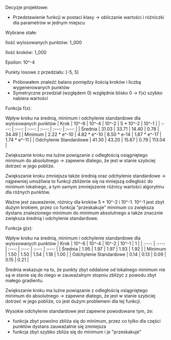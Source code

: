 Decyzje projektowe:

* Przedstawienie funkcji w postaci klasy -> obliczanie wartości i różniczki dla parametrów w jednym miejscu

Wybrane stałe:

Ilość wylosowanych punktów: 1_000

Ilość kroków: 1_000

Epsilon: 10^-4 

Punkty losowe z przedziału: [-5, 5]

* Próbowałem znaleźć balans pomiędzy ilością kroków i liczbą wygenerowanych punktów
* Symetryczne przedział (względem 0) względnie blisko 0 -> f(x) szybko nabiera wartości 

Funkcja f(x):

Wpływ kroku na średnią, minimum i odchylenie standardowe dla wylosowanych punktów
| Krok | 10^-6 | 10^-4 | 10^-2 | 5 * 10^-2 | 10^-1 |
| :---: | :---: | :---: | :---: | :---: | :---: | 
| Średnia | 31.03 | 33.71 | 14.40 | 0.78 | 34.49 | 
| Minimum | 2.22 * e^-10 | 4.82 * e^-10 | 8.50 * e-14 | 1.87 * e^-17 | 1.74 * e^-11 | 
| Odchylenie Standardowe | 41.30 | 43.20 | 15.67 | 0.79 | 113.04 |

Zwiększanie kroku ma luźne powiązanie z odległością osiągniętego minimum do absolutnego 
-> zapewne dlatego, że jest w stanie szybciej dotrzeć w jego pobliże.

Zwiększanie kroku zmniejsza także średnią oraz odchylenie standardowe 
-> najpewniej umożliwia to funkcji zbliżenie się na mniejszą odległość do minimum lokalnego,
a tym samym zmniejszenie różnicy wartości algorytmu dla różnych punktów.

Ważne jest zauważenie, różnicy dla kroków 5 * 10^-2 i 10^-1. 10^-1 jest zbyt dużym krokiem, 
przez co funkcja "przeskakuje" minimum co zwiększa dystans znalezionego minimum do minimum 
absolutnego a także znacznie zwiększa średnią i odchylenie standardowe. 

Funkcja g(x):

Wpływ kroku na średnią, minimum i odchylenie standardowe dla wylosowanych punktów
| Krok | 10^-6 | 10^-4 | 10^-2 | 10^-1 | 1 |
| :---: | :---: | :---: | :---: | :---: | :---: | 
| Średnia | 1.95 | 1.97 | 1.97 | 1.93 | 1.92 | 
| Minimum |  1.50 | 1.50 | 1.54 | 1.18 | 1.00 | 
| Odchylenie Standardowe | 0.14 | 0.13 | 0.09 |  0.15 | 0.21 |


Średnia wskazuje na to, że punkty zbyt oddalone od lokalnego minimum nie są w stanie się do 
niego w zauważalnym stopniu zbliżyć z powodu zbyt małego gradientu.

Zwiększanie kroku ma luźne powiązanie z odległością osiągniętego minimum do absolutnego 
-> zapewne dlatego, że jest w stanie szybciej dotrzeć w jego pobliże, co jest dużym 
problemem dla tej funkcji.

Wysokie odchylenie standardowe jest zapewne powodowane tym, że:

* funkcja zbyt powolno zbliża się do minimum, przez co tylko dla części punktów dystans zauważalnie się zmniejsza 
* funkcja zbyt szybko zbliża się do minimum i je "przeskakuje"
